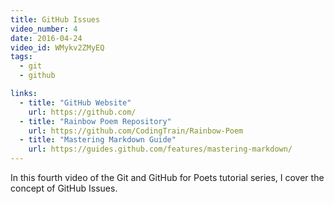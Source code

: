 ```yaml
---
title: GitHub Issues
video_number: 4
date: 2016-04-24
video_id: WMykv2ZMyEQ
tags:
  - git
  - github

links:
  - title: "GitHub Website"
    url: https://github.com/
  - title: "Rainbow Poem Repository"
    url: https://github.com/CodingTrain/Rainbow-Poem
  - title: "Mastering Markdown Guide"
    url: https://guides.github.com/features/mastering-markdown/
---
```


In this fourth video of the Git and GitHub for Poets tutorial series, I cover the concept of GitHub Issues.
